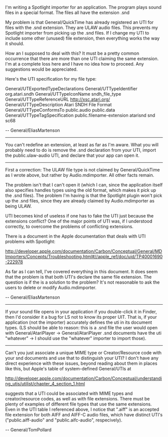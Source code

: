 

I'm writing a Spotlight importer for an application. The program plays sound files in a special format. The files all have the extension .snd

My problem is that General/QuickTime has already registered an UTI for files with the .snd extension. They are ULAW audio files. This prevents my Spotlight importer from picking up the .snd files. If I change my UTI to include some other (unused) file extension, then everything works the way it should.

How an I supposed to deal with this? It must be a pretty common occurrence that there are more than one UTI claiming the same extension. I'm at a complete loss here and I have no idea how to proceed. Any suggestions would be appreciated.

Here's the UTI specification for my file type:

    
<key>General/UTExportedTypeDeclarations</key>
<array>
        <dict>
                <key>General/UTTypeIdentifier</key>
                <string>org.atari.sndh</string>
                <key>General/UTTypeIconName</key>
                <string>sndh_file_type</string>
                <key>General/UTTypeReferenceURL</key>
                <string>http://xsc.atari.org/</string>
                <key>General/UTTypeDescription</key>
                <string>Atari SNDH File Format</string>
                <key>General/UTTypeConformsTo</key>
                <array>
                        <string>public.audio</string>
                        <string>public.data</string>
                </array>
                <key>General/UTTypeTagSpecification</key>
                <dict>
                        <key>public.filename-extension</key>
                        <array>
                                <string>atarisnd</string>
                                <string>snd</string>
                                <string>sc68</string>
                        </array>
                </dict>
        </dict>
</array>


-- General/EliasMartenson

----

You can't redefine an extension, at least as far as I'm aware.  What you will probably need to do is remove the .snd declaration from your UTI, import the public.ulaw-audio UTI, and declare that your app can open it.

----

First a correction: The ULAW file type is not claimed by General/QuickTime as I wrote above, but rather by Audio.mdimporter. All other facts remain.

The problem isn't that I can't open it (which I can, since the application itself also specifies handles types using the old format, which makes it pick up the .snd files). The problem I'm having is that the Spotlight plugin won't pick up the .snd files, since they are already claimed by Audio.mdimporter as being ULAW.

UTI becomes kind of useless if one has to fake the UTI just because the extensions conflict? One of the major points of UTI was, if I understood correctly, to overcome the problems of conflicting extensions.

There is a document in the Apple documentation that deals with UTI problems with Spotlight:

http://developer.apple.com/documentation/Carbon/Conceptual/General/MDImporters/Concepts/Troubleshooting.html#//apple_ref/doc/uid/TP40001690-222978

As far as I can tell, I've covered everything in this document. It does seem that the problem is that both UTI's declare the same file extension. The question is if the is a solution to the problem? It's not reasonable to ask the users to delete or modify Audio.mdimporter.

-- General/EliasMartenson

----

If your sound file opens in your application if you double-click it in Finder, then I'd consider it a bug for LS not to know its proper UIT. That is, if your application (not the importer) accurately defines the uti in its document types. (LS should be able to reason: this is a .snd file the user would open with General/AtariPlayer -> General/AtariPlayer .snd documents have the uti "whatever" -> I should use the "whatever" importer to import those).

----

Can't you just associate a unique MIME type or Creator/Resource code with your snd documents and use that to distinguish your UTI?  I don't have any direct experience with these issues, beyond reading about them in places like this, but Apple's table of system-defined General/UTIs at 

http://developer.apple.com/documentation/Carbon/Conceptual/understanding_utis/utilist/chapter_4_section_1.html

suggests that a UTI could be associated with MIME types and creator/resource codes, as well as with file extensions.  There must be plenty of examples of different file types that use the same extensions.  Even in the UTI table I referenced above, I notice that ".aiff" is an accepted file extension for both AIFF and AIFF-C audio files, which have distinct UTI's ("public.aiff-audio" and "public.aifc-audio", respecively).

-- General/TomPollard